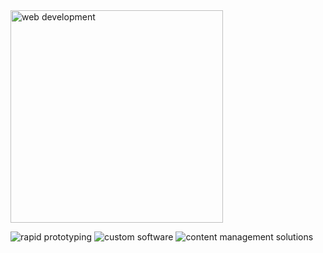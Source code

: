 <img src="https://web-development.cc/web-development.svg" alt="web development" width=340>

![rapid prototyping](https://img.shields.io/badge/rapid-prototyping-orange) ![custom software](https://img.shields.io/badge/custom-software-green) ![content management solutions](https://img.shields.io/badge/content%20management-solutions-violet)
